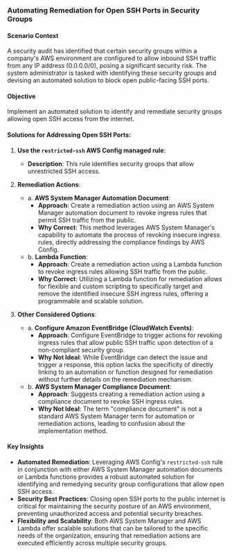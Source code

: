 ### Automating Remediation for Open SSH Ports in Security Groups

#### Scenario Context

A security audit has identified that certain security groups within a company's AWS environment are configured to allow inbound SSH traffic from any IP address (0.0.0.0/0), posing a significant security risk. The system administrator is tasked with identifying these security groups and devising an automated solution to block open public-facing SSH ports.

#### Objective

Implement an automated solution to identify and remediate security groups allowing open SSH access from the internet.

#### Solutions for Addressing Open SSH Ports:

1. **Use the `restricted-ssh` AWS Config managed rule**:
    
    - **Description**: This rule identifies security groups that allow unrestricted SSH access.
2. **Remediation Actions**:
    
    - a. **AWS System Manager Automation Document**:
        - **Approach**: Create a remediation action using an AWS System Manager automation document to revoke ingress rules that permit SSH traffic from the public.
        - **Why Correct**: This method leverages AWS System Manager's capability to automate the process of revoking insecure ingress rules, directly addressing the compliance findings by AWS Config.
    - b. **Lambda Function**:
        - **Approach**: Create a remediation action using a Lambda function to revoke ingress rules allowing SSH traffic from the public.
        - **Why Correct**: Utilizing a Lambda function for remediation allows for flexible and custom scripting to specifically target and remove the identified insecure SSH ingress rules, offering a programmable and scalable solution.
3. **Other Considered Options**:
    
    - a. **Configure Amazon EventBridge (CloudWatch Events)**:
        - **Approach**: Configure EventBridge to trigger actions for revoking ingress rules that allow public SSH traffic upon detection of a non-compliant security group.
        - **Why Not Ideal**: While EventBridge can detect the issue and trigger a response, this option lacks the specificity of directly linking to an automation or function designed for remediation without further details on the remediation mechanism.
    - b. **AWS System Manager Compliance Document**:
        - **Approach**: Suggests creating a remediation action using a compliance document to revoke SSH ingress rules.
        - **Why Not Ideal**: The term "compliance document" is not a standard AWS System Manager term for automation or remediation actions, leading to confusion about the implementation method.

#### Key Insights

- **Automated Remediation**: Leveraging AWS Config's `restricted-ssh` rule in conjunction with either AWS System Manager automation documents or Lambda functions provides a robust automated solution for identifying and remedying security group configurations that allow open SSH access.
- **Security Best Practices**: Closing open SSH ports to the public internet is critical for maintaining the security posture of an AWS environment, preventing unauthorized access and potential security breaches.
- **Flexibility and Scalability**: Both AWS System Manager and AWS Lambda offer scalable solutions that can be tailored to the specific needs of the organization, ensuring that remediation actions are executed efficiently across multiple security groups.